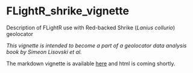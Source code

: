 # FLightR_shrike_vignette
Description of FLightR use with Red-backed Shrike (_Lanius collurio_) geolocator

_This vignette is intended to become a part of a geolocator data analysis book by Simeon Lisovski et al._

The markdown vignette is available [here](https://github.com/eldarrak/FLightR_shrike_vignette/blob/master/code/FLightR_with_shrike_2018.Rmd) and html is coming shortly.
